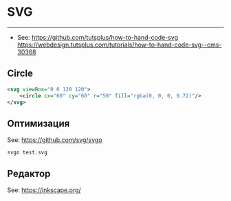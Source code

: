 # SVG

----

- See: https://github.com/tutsplus/how-to-hand-code-svg https://webdesign.tutsplus.com/tutorials/how-to-hand-code-svg--cms-30368

## Circle

```svg
<svg viewBox="0 0 120 120">
    <circle cx="60" cy="60" r="50" fill="rgba(0, 0, 0, 0.72)"/>
</svg>
```


## Оптимизация
See: https://github.com/svg/svgo
```shell
svgo test.svg
```


## Редактор
See: https://inkscape.org/
